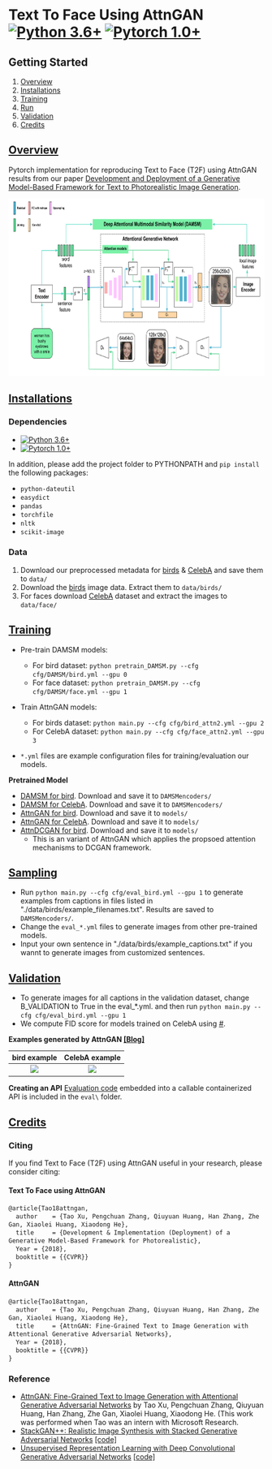 # Text To Face Using AttnGAN [![Python 3.6+](https://img.shields.io/badge/python-3.6%2B-green?style=flat-square&logo=python&logoColor=green)](https://www.python.org/downloads/release/python-360/) [![Pytorch 1.0+](https://img.shields.io/badge/pytorch-1.0%2B-green?style=flat-square&logo=pytorch&logoColor=white)](https://www.python.org/downloads/release/python-360/)
## Getting Started
1. [Overview][overview]
1. [Installations](#installations)
1. [Training](#training)
1. [Run](run)
1. [Validation](#validation)
1. [Credits](#credits)

## [Overview](#overview)
Pytorch implementation for reproducing Text to Face (T2F) using AttnGAN results from our paper [Development and Deployment of a Generative Model-Based Framework for Text to Photorealistic Image Generation](https://www.sciencedirect.com/science/article/abs/pii/S092523122101239X "Paper").

<img src="framework.svg" width="900px" height="350px"/>


## [Installations](#installations)

### Dependencies 
- [![Python 3.6+](https://img.shields.io/badge/python-3.6%2B-green?style=flat-square&logo=python&logoColor=green)](https://www.python.org/downloads/release/python-360/)
- [![Pytorch 1.0+](https://img.shields.io/badge/pytorch-1.0%2B-green?style=flat-square&logo=pytorch&logoColor=white)](https://anaconda.org/pytorch/pytorch)

In addition, please add the project folder to PYTHONPATH and `pip install` the following packages:
- `python-dateutil`
- `easydict`
- `pandas`
- `torchfile`
- `nltk`
- `scikit-image`

### Data

1. Download our preprocessed metadata for [birds](https://drive.google.com/open?id=1O_LtUP9sch09QH3s_EBAgLEctBQ5JBSJ) & [CelebA](#) and save them to `data/`
2. Download the [birds](http://www.vision.caltech.edu/visipedia/CUB-200-2011.html) image data. Extract them to `data/birds/`
3. For faces download [CelebA](#) dataset and extract the images to `data/face/`

## [Training](#training)

- Pre-train DAMSM models:
  - For bird dataset: `python pretrain_DAMSM.py --cfg cfg/DAMSM/bird.yml --gpu 0`
  - For face dataset: `python pretrain_DAMSM.py --cfg cfg/DAMSM/face.yml --gpu 1`
 
- Train AttnGAN models:
  - For birds dataset: `python main.py --cfg cfg/bird_attn2.yml --gpu 2`
  - For CelebA dataset: `python main.py --cfg cfg/face_attn2.yml --gpu 3`

- `*.yml` files are example configuration files for training/evaluation our models.


**Pretrained Model**
- [DAMSM for bird](https://drive.google.com/open?id=1GNUKjVeyWYBJ8hEU-yrfYQpDOkxEyP3V). Download and save it to `DAMSMencoders/`
- [DAMSM for CelebA](#). Download and save it to `DAMSMencoders/`
- [AttnGAN for bird](https://drive.google.com/open?id=1lqNG75suOuR_8gjoEPYNp8VyT_ufPPig). Download and save it to `models/`
- [AttnGAN for CelebA](#). Download and save it to `models/`
- [AttnDCGAN for bird](https://drive.google.com/open?id=19TG0JUoXurxsmZLaJ82Yo6O0UJ6aDBpg). Download and save it to `models/`
  - This is an variant of AttnGAN which applies the propsoed attention mechanisms to DCGAN framework. 

## [Sampling](#run)
- Run `python main.py --cfg cfg/eval_bird.yml --gpu 1` to generate examples from captions in files listed in "./data/birds/example_filenames.txt". Results are saved to `DAMSMencoders/`. 
- Change the `eval_*.yml` files to generate images from other pre-trained models. 
- Input your own sentence in "./data/birds/example_captions.txt" if you wannt to generate images from customized sentences. 

## [Validation](#validation)
- To generate images for all captions in the validation dataset, change B_VALIDATION to True in the eval_*.yml. and then run `python main.py --cfg cfg/eval_bird.yml --gpu 1`
- We compute FID score for models trained on CelebA using [#](https://#).


**Examples generated by AttnGAN [[Blog]](https://blogs.microsoft.com/ai/drawing-ai/)**

 bird example              |  CelebA example
:-------------------------:|:-------------------------:
![](https://github.com/taoxugit/AttnGAN/blob/master/example_bird.png)  |  ![](https://github.com/taoxugit/AttnGAN/blob/master/example_face.png)


**Creating an API**
[Evaluation code](eval) embedded into a callable containerized API is included in the `eval\` folder.

## [Credits](#credits)

### Citing
If you find Text to Face (T2F) using AttnGAN useful in your research, please consider citing:

#### Text To Face using AttnGAN
```
@article{Tao18attngan,
  author    = {Tao Xu, Pengchuan Zhang, Qiuyuan Huang, Han Zhang, Zhe Gan, Xiaolei Huang, Xiaodong He},
  title     = {Development & Implementation (Deployment) of a Generative Model-Based Framework for Photorealistic},
  Year = {2018},
  booktitle = {{CVPR}}
}
```
#### AttnGAN
```
@article{Tao18attngan,
  author    = {Tao Xu, Pengchuan Zhang, Qiuyuan Huang, Han Zhang, Zhe Gan, Xiaolei Huang, Xiaodong He},
  title     = {AttnGAN: Fine-Grained Text to Image Generation with Attentional Generative Adversarial Networks},
  Year = {2018},
  booktitle = {{CVPR}}
}
```

### Reference

- [AttnGAN: Fine-Grained Text to Image Generation with Attentional Generative Adversarial Networks](http://openaccess.thecvf.com/content_cvpr_2018/papers/Xu_AttnGAN_Fine-Grained_Text_CVPR_2018_paper.pdf) by Tao Xu, Pengchuan Zhang, Qiuyuan Huang, Han Zhang, Zhe Gan, Xiaolei Huang, Xiaodong He. (This work was performed when Tao was an intern with Microsoft Research.
- [StackGAN++: Realistic Image Synthesis with Stacked Generative Adversarial Networks](https://arxiv.org/abs/1710.10916) [[code]](https://github.com/hanzhanggit/StackGAN-v2)
- [Unsupervised Representation Learning with Deep Convolutional Generative Adversarial Networks](https://arxiv.org/abs/1511.06434) [[code]](https://github.com/carpedm20/DCGAN-tensorflow)

[overview]: #overview "Overview"
